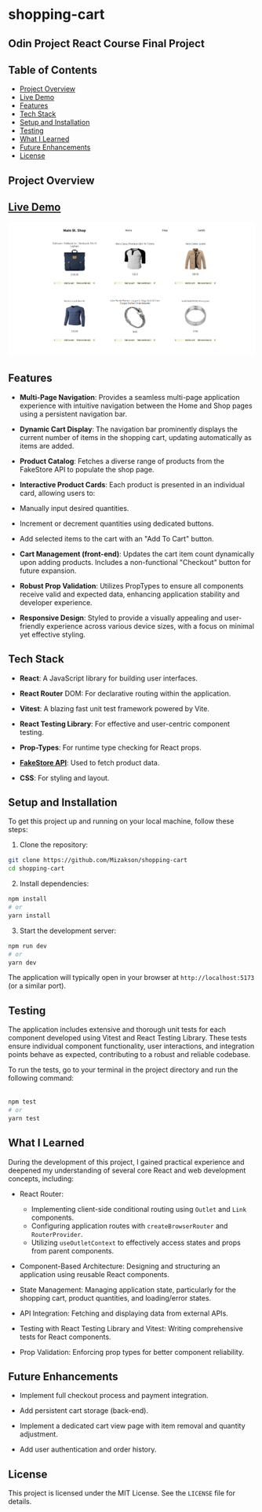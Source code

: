 # shopping-cart

## Odin Project React Course Final Project

## Table of Contents
* [Project Overview](#project-overview)
* [Live Demo](#live-demo)
* [Features](#features)
* [Tech Stack](#tech-stack)
* [Setup and Installation](#setup-and-installation)
* [Testing](#testing)
* [What I Learned](#what-i-learned)
* [Future Enhancements](#future-enhancements)
* [License](#license)

## Project Overview

## [Live Demo](https://mizakson-shopping-cart.netlify.app/)
![alt text](./src/images/shopping-cart-shop-page.png "Shop page image preview")

## Features
* __Multi-Page Navigation__: Provides a seamless multi-page application experience with intuitive navigation between the Home and Shop pages using a persistent navigation bar.

* __Dynamic Cart Display__: The navigation bar prominently displays the current number of items in the shopping cart, updating automatically as items are added.

* __Product Catalog__: Fetches a diverse range of products from the FakeStore API to populate the shop page.

* __Interactive Product Cards__: Each product is presented in an individual card, allowing users to:

* Manually input desired quantities.

* Increment or decrement quantities using dedicated buttons.

* Add selected items to the cart with an "Add To Cart" button.

* __Cart Management (front-end)__: Updates the cart item count dynamically upon adding products. Includes a non-functional "Checkout" button for future expansion.

* __Robust Prop Validation__: Utilizes PropTypes to ensure all components receive valid and expected data, enhancing application stability and developer experience.

* __Responsive Design__: Styled to provide a visually appealing and user-friendly experience across various device sizes, with a focus on minimal yet effective styling.

## Tech Stack
* __React__: A JavaScript library for building user interfaces.

* __React Router__ DOM: For declarative routing within the application.

* __Vitest__: A blazing fast unit test framework powered by Vite.

* __React Testing Library__: For effective and user-centric component testing.

* __Prop-Types__: For runtime type checking for React props.

* [__FakeStore API__](https://fakestoreapi.com/): Used to fetch product data.

* __CSS__: For styling and layout.

## Setup and Installation

To get this project up and running on your local machine, follow these steps:

1. Clone the repository:

``` bash
git clone https://github.com/Mizakson/shopping-cart
cd shopping-cart
```


2. Install dependencies:
``` bash 
npm install
# or
yarn install
```


3. Start the development server:

```bash 
npm run dev
# or
yarn dev
```

The application will typically open in your browser at `http://localhost:5173` (or a similar port).

## Testing
The application includes extensive and thorough unit tests for each component developed using Vitest and React Testing Library. These tests ensure individual component functionality, user interactions, and integration points behave as expected, contributing to a robust and reliable codebase.

To run the tests, go to your terminal in the project directory and run the following command: 


``` bash

npm test
# or
yarn test

```

## What I Learned
During the development of this project, I gained practical experience and deepened my understanding of several core React and web development concepts, including:

* React Router:
    * Implementing client-side conditional routing using `Outlet` and `Link` components.
    * Configuring application routes with `createBrowserRouter` and `RouterProvider`.
    * Utilizing `useOutletContext` to effectively access states and props from parent components.

* Component-Based Architecture: Designing and structuring an application using reusable React components.

* State Management: Managing application state, particularly for the shopping cart, product quantities, and loading/error states.

* API Integration: Fetching and displaying data from external APIs.

* Testing with React Testing Library and Vitest: Writing comprehensive tests for React components.

* Prop Validation: Enforcing prop types for better component reliability.

## Future Enhancements
* Implement full checkout process and payment integration.

* Add persistent cart storage (back-end).

* Implement a dedicated cart view page with item removal and quantity adjustment.

* Add user authentication and order history.

## License
This project is licensed under the MIT License. See the `LICENSE` file for details.

